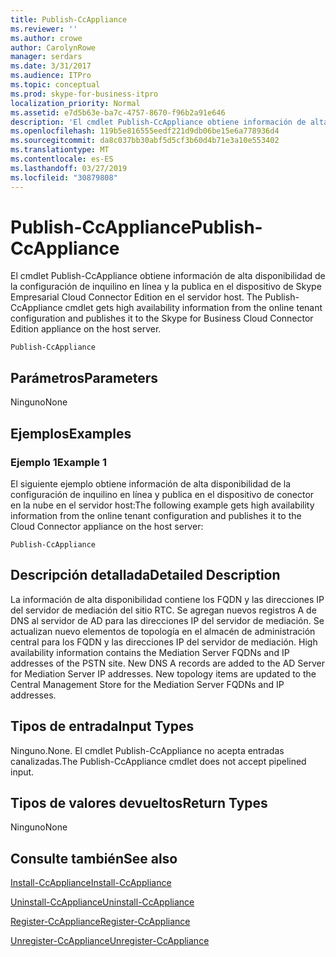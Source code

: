 ```yaml
---
title: Publish-CcAppliance
ms.reviewer: ''
ms.author: crowe
author: CarolynRowe
manager: serdars
ms.date: 3/31/2017
ms.audience: ITPro
ms.topic: conceptual
ms.prod: skype-for-business-itpro
localization_priority: Normal
ms.assetid: e7d5b63e-ba7c-4757-8670-f96b2a91e646
description: 'El cmdlet Publish-CcAppliance obtiene información de alta disponibilidad de la configuración de inquilino en línea y la publica en el dispositivo de Skype Empresarial Cloud Connector Edition en el servidor host. '
ms.openlocfilehash: 119b5e816555eedf221d9db06be15e6a778936d4
ms.sourcegitcommit: da8c037bb30abf5d5cf3b60d4b71e3a10e553402
ms.translationtype: MT
ms.contentlocale: es-ES
ms.lasthandoff: 03/27/2019
ms.locfileid: "30879808"
---
```

# <a name="publish-ccappliance"></a><span data-ttu-id="0e279-103">Publish-CcAppliance</span><span class="sxs-lookup"><span data-stu-id="0e279-103">Publish-CcAppliance</span></span>
 
<span data-ttu-id="0e279-104">El cmdlet Publish-CcAppliance obtiene información de alta disponibilidad de la configuración de inquilino en línea y la publica en el dispositivo de Skype Empresarial Cloud Connector Edition en el servidor host. </span><span class="sxs-lookup"><span data-stu-id="0e279-104">The Publish-CcAppliance cmdlet gets high availability information from the online tenant configuration and publishes it to the Skype for Business Cloud Connector Edition appliance on the host server.</span></span> 
  
```
Publish-CcAppliance
```

## <a name="parameters"></a><span data-ttu-id="0e279-105">Parámetros</span><span class="sxs-lookup"><span data-stu-id="0e279-105">Parameters</span></span>

<span data-ttu-id="0e279-106">Ninguno</span><span class="sxs-lookup"><span data-stu-id="0e279-106">None</span></span>
  
## <a name="examples"></a><span data-ttu-id="0e279-107">Ejemplos</span><span class="sxs-lookup"><span data-stu-id="0e279-107">Examples</span></span>
<span data-ttu-id="0e279-108"><a name="Examples"> </a></span><span class="sxs-lookup"><span data-stu-id="0e279-108"></span></span>

### <a name="example-1"></a><span data-ttu-id="0e279-109">Ejemplo 1</span><span class="sxs-lookup"><span data-stu-id="0e279-109">Example 1</span></span>

<span data-ttu-id="0e279-110">El siguiente ejemplo obtiene información de alta disponibilidad de la configuración de inquilino en línea y publica en el dispositivo de conector en la nube en el servidor host:</span><span class="sxs-lookup"><span data-stu-id="0e279-110">The following example gets high availability information from the online tenant configuration and publishes it to the Cloud Connector appliance on the host server:</span></span>
  
```
Publish-CcAppliance
```

## <a name="detailed-description"></a><span data-ttu-id="0e279-111">Descripción detallada</span><span class="sxs-lookup"><span data-stu-id="0e279-111">Detailed Description</span></span>
<span data-ttu-id="0e279-112"><a name="DetailedDescription"> </a></span><span class="sxs-lookup"><span data-stu-id="0e279-112"></span></span>

<span data-ttu-id="0e279-p101">La información de alta disponibilidad contiene los FQDN y las direcciones IP del servidor de mediación del sitio RTC. Se agregan nuevos registros A de DNS al servidor de AD para las direcciones IP del servidor de mediación. Se actualizan nuevo elementos de topología en el almacén de administración central para los FQDN y las direcciones IP del servidor de mediación. </span><span class="sxs-lookup"><span data-stu-id="0e279-p101">High availability information contains the Mediation Server FQDNs and IP addresses of the PSTN site. New DNS A records are added to the AD Server for Mediation Server IP addresses. New topology items are updated to the Central Management Store for the Mediation Server FQDNs and IP addresses.</span></span> 
  
## <a name="input-types"></a><span data-ttu-id="0e279-116">Tipos de entrada</span><span class="sxs-lookup"><span data-stu-id="0e279-116">Input Types</span></span>
<span data-ttu-id="0e279-117"><a name="InputTypes"> </a></span><span class="sxs-lookup"><span data-stu-id="0e279-117"></span></span>

<span data-ttu-id="0e279-118">Ninguno.</span><span class="sxs-lookup"><span data-stu-id="0e279-118">None.</span></span> <span data-ttu-id="0e279-119">El cmdlet Publish-CcAppliance no acepta entradas canalizadas.</span><span class="sxs-lookup"><span data-stu-id="0e279-119">The Publish-CcAppliance cmdlet does not accept pipelined input.</span></span>
  
## <a name="return-types"></a><span data-ttu-id="0e279-120">Tipos de valores devueltos</span><span class="sxs-lookup"><span data-stu-id="0e279-120">Return Types</span></span>
<span data-ttu-id="0e279-121"><a name="ReturnTypes"> </a></span><span class="sxs-lookup"><span data-stu-id="0e279-121"></span></span>

<span data-ttu-id="0e279-122">Ninguno</span><span class="sxs-lookup"><span data-stu-id="0e279-122">None</span></span>
  
## <a name="see-also"></a><span data-ttu-id="0e279-123">Consulte también</span><span class="sxs-lookup"><span data-stu-id="0e279-123">See also</span></span>
<span data-ttu-id="0e279-124"><a name="ReturnTypes"> </a></span><span class="sxs-lookup"><span data-stu-id="0e279-124"></span></span>

[<span data-ttu-id="0e279-125">Install-CcAppliance</span><span class="sxs-lookup"><span data-stu-id="0e279-125">Install-CcAppliance</span></span>](install-ccappliance.md)
  
[<span data-ttu-id="0e279-126">Uninstall-CcAppliance</span><span class="sxs-lookup"><span data-stu-id="0e279-126">Uninstall-CcAppliance</span></span>](uninstall-ccappliance.md)
  
[<span data-ttu-id="0e279-127">Register-CcAppliance</span><span class="sxs-lookup"><span data-stu-id="0e279-127">Register-CcAppliance</span></span>](register-ccappliance.md)
  
[<span data-ttu-id="0e279-128">Unregister-CcAppliance</span><span class="sxs-lookup"><span data-stu-id="0e279-128">Unregister-CcAppliance</span></span>](unregister-ccappliance.md)
  


